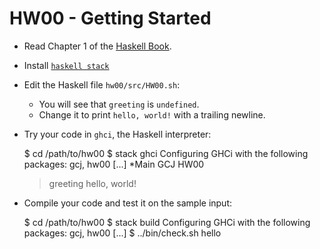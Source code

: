 # HW00 - Getting Started

* Read Chapter 1 of the [Haskell Book](haskellbook.com).
* Install [`haskell stack`](https://docs.haskellstack.org/en/stable/README/)
* Edit the Haskell file `hw00/src/HW00.sh`:
    * You will see that `greeting` is `undefined`.
    * Change it to print `hello, world!` with a trailing newline.
* Try your code in `ghci`, the Haskell interpreter:

    $ cd /path/to/hw00
    $ stack ghci
    Configuring GHCi with the following packages: gcj, hw00
    [...]
    *Main GCJ HW00
    > greeting
    hello, world!

* Compile your code and test it on the sample input:

    $ cd /path/to/hw00
    $ stack build
    Configuring GHCi with the following packages: gcj, hw00
    [...]
    $ ../bin/check.sh hello
